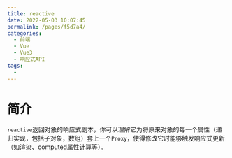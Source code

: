 ```yaml
---
title: reactive
date: 2022-05-03 10:07:45
permalink: /pages/f5d7a4/
categories:
  - 前端
  - Vue
  - Vue3
  - 响应式API
tags:
  - 
---
```

# 简介

`reactive`返回对象的响应式副本，你可以理解它为将原来对象的每一个属性（递归实现，包括子对象，数组）套上一个`Proxy`，使得修改它时能够触发响应式更新（如渲染、computed属性计算等）。

